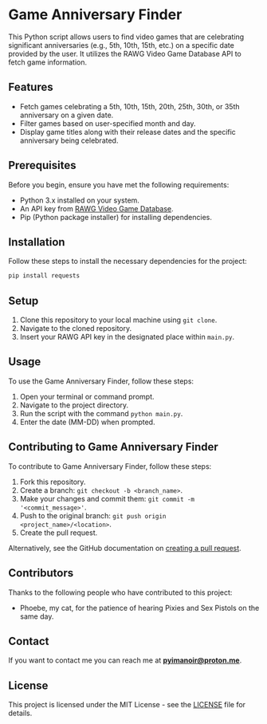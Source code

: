 # Game Anniversary Finder

This Python script allows users to find video games that are celebrating significant anniversaries (e.g., 5th, 10th, 15th, etc.) on a specific date provided by the user. It utilizes the RAWG Video Game Database API to fetch game information.

## Features

- Fetch games celebrating a 5th, 10th, 15th, 20th, 25th, 30th, or 35th anniversary on a given date.
- Filter games based on user-specified month and day.
- Display game titles along with their release dates and the specific anniversary being celebrated.


## Prerequisites

Before you begin, ensure you have met the following requirements:
- Python 3.x installed on your system.
- An API key from [RAWG Video Game Database](https://rawg.io/apidocs).
- Pip (Python package installer) for installing dependencies.

## Installation

Follow these steps to install the necessary dependencies for the project:

```bash
pip install requests
```

## Setup

1. Clone this repository to your local machine using `git clone`.
2. Navigate to the cloned repository.
3. Insert your RAWG API key in the designated place within `main.py`.

## Usage

To use the Game Anniversary Finder, follow these steps:

1. Open your terminal or command prompt.
2. Navigate to the project directory.
3. Run the script with the command `python main.py`.
4. Enter the date (MM-DD) when prompted.

## Contributing to Game Anniversary Finder

To contribute to Game Anniversary Finder, follow these steps:

1. Fork this repository.
2. Create a branch: `git checkout -b <branch_name>`.
3. Make your changes and commit them: `git commit -m '<commit_message>'`.
4. Push to the original branch: `git push origin <project_name>/<location>`.
5. Create the pull request.

Alternatively, see the GitHub documentation on [creating a pull request](https://help.github.com/articles/creating-a-pull-request/).

## Contributors

Thanks to the following people who have contributed to this project:

- Phoebe, my cat, for the patience of hearing Pixies and Sex Pistols on the same day.

## Contact

If you want to contact me you can reach me at <b>pyimanoir@proton.me</b>.

## License

This project is licensed under the MIT License - see the [LICENSE](LICENSE) file for details.
